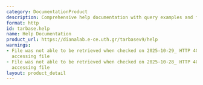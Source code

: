 ```yaml
---
category: DocumentationProduct
description: Comprehensive help documentation with query examples and filtering options
format: http
id: tarbase.help
name: Help Documentation
product_url: https://dianalab.e-ce.uth.gr/tarbasev9/help
warnings:
- File was not able to be retrieved when checked on 2025-10-29_ HTTP 404 error when
  accessing file
- File was not able to be retrieved when checked on 2025-10-28_ HTTP 404 error when
  accessing file
layout: product_detail
---
```

